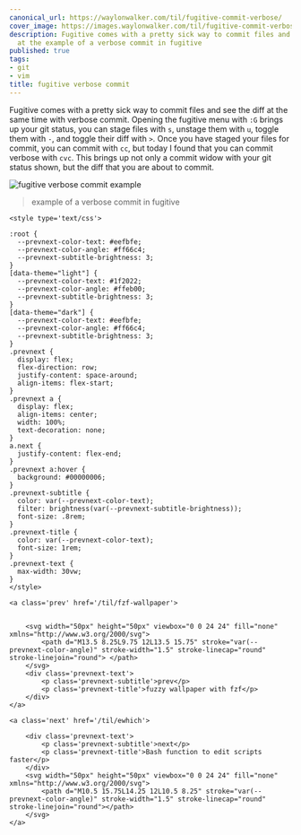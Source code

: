 ```yaml
---
canonical_url: https://waylonwalker.com/til/fugitive-commit-verbose/
cover_image: https://images.waylonwalker.com/til/fugitive-commit-verbose.png
description: Fugitive comes with a pretty sick way to commit files and see the diff
  at the example of a verbose commit in fugitive
published: true
tags:
- git
- vim
title: fugitive verbose commit
---
```


Fugitive comes with a pretty sick way to commit files and see the diff at the same time with verbose commit.  Opening the fugitive menu with `:G` brings up your git status, you can stage files with `s`, unstage them with `u`, toggle them with `-`, and toggle their diff with `>`.  Once you have staged your files for commit, you can commit with `cc`, but today I found that you can commit verbose with `cvc`.  This brings up not only a commit widow with your git status shown, but the diff that you are about to commit.

![fugitive verbose commit example](https://images.waylonwalker.com/fugitive-verbose-commit.png)

> example of a verbose commit in fugitive
<div class='prevnext'>

    <style type='text/css'>

    :root {
      --prevnext-color-text: #eefbfe;
      --prevnext-color-angle: #ff66c4;
      --prevnext-subtitle-brightness: 3;
    }
    [data-theme="light"] {
      --prevnext-color-text: #1f2022;
      --prevnext-color-angle: #ffeb00;
      --prevnext-subtitle-brightness: 3;
    }
    [data-theme="dark"] {
      --prevnext-color-text: #eefbfe;
      --prevnext-color-angle: #ff66c4;
      --prevnext-subtitle-brightness: 3;
    }
    .prevnext {
      display: flex;
      flex-direction: row;
      justify-content: space-around;
      align-items: flex-start;
    }
    .prevnext a {
      display: flex;
      align-items: center;
      width: 100%;
      text-decoration: none;
    }
    a.next {
      justify-content: flex-end;
    }
    .prevnext a:hover {
      background: #00000006;
    }
    .prevnext-subtitle {
      color: var(--prevnext-color-text);
      filter: brightness(var(--prevnext-subtitle-brightness));
      font-size: .8rem;
    }
    .prevnext-title {
      color: var(--prevnext-color-text);
      font-size: 1rem;
    }
    .prevnext-text {
      max-width: 30vw;
    }
    </style>
    
    <a class='prev' href='/til/fzf-wallpaper'>
    

        <svg width="50px" height="50px" viewbox="0 0 24 24" fill="none" xmlns="http://www.w3.org/2000/svg">
            <path d="M13.5 8.25L9.75 12L13.5 15.75" stroke="var(--prevnext-color-angle)" stroke-width="1.5" stroke-linecap="round" stroke-linejoin="round"> </path>
        </svg>
        <div class='prevnext-text'>
            <p class='prevnext-subtitle'>prev</p>
            <p class='prevnext-title'>fuzzy wallpaper with fzf</p>
        </div>
    </a>
    
    <a class='next' href='/til/ewhich'>
    
        <div class='prevnext-text'>
            <p class='prevnext-subtitle'>next</p>
            <p class='prevnext-title'>Bash function to edit scripts faster</p>
        </div>
        <svg width="50px" height="50px" viewbox="0 0 24 24" fill="none" xmlns="http://www.w3.org/2000/svg">
            <path d="M10.5 15.75L14.25 12L10.5 8.25" stroke="var(--prevnext-color-angle)" stroke-width="1.5" stroke-linecap="round" stroke-linejoin="round"></path>
        </svg>
    </a>
  </div>